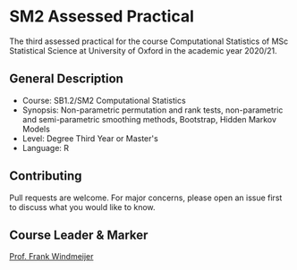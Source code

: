 # SM2 Assessed Practical
The third assessed practical for the course Computational Statistics of MSc Statistical Science at University of Oxford in the academic year 2020/21.

## General Description
* Course: SB1.2/SM2 Computational Statistics
* Synopsis: Non-parametric permutation and rank tests, non-parametric and semi-parametric smoothing methods, Bootstrap, Hidden Markov Models
* Level: Degree Third Year or Master's
* Language: R

## Contributing
Pull requests are welcome. For major concerns, please open an issue first to discuss what you would like to know.

## Course Leader & Marker
[Prof. Frank Windmeijer](https://www.stats.ox.ac.uk/all-people/professor-frank-windmeijer/)
